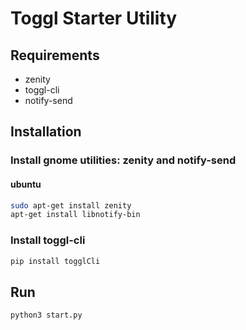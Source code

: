 # Toggl Starter Utility

## Requirements
 * zenity
 * toggl-cli
 * notify-send

## Installation

### Install gnome utilities: zenity and notify-send

#### ubuntu
```bash 
sudo apt-get install zenity
apt-get install libnotify-bin
```

### Install toggl-cli

```bash
pip install togglCli
```

## Run

```bash
python3 start.py
```